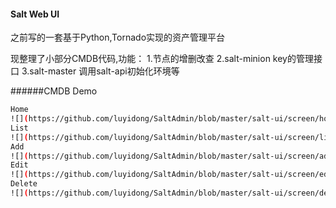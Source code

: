 ####  Salt Web UI
之前写的一套基于Python,Tornado实现的资产管理平台

现整理了小部分CMDB代码,功能：
1.节点的增删改查
2.salt-minion key的管理接口
3.salt-master 调用salt-api初始化环境等

######CMDB Demo
```Bash
Home
![](https://github.com/luyidong/SaltAdmin/blob/master/salt-ui/screen/home-cmdb.png)
List
![](https://github.com/luyidong/SaltAdmin/blob/master/salt-ui/screen/list-cmdb.png)
Add
![](https://github.com/luyidong/SaltAdmin/blob/master/salt-ui/screen/add-cmdb.png)
Edit
![](https://github.com/luyidong/SaltAdmin/blob/master/salt-ui/screen/edit-cmdb.png)
Delete
![](https://github.com/luyidong/SaltAdmin/blob/master/salt-ui/screen/del-cmdb.png)
```
